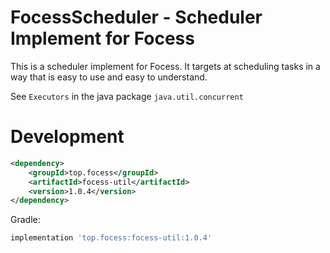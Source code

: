 # FocessScheduler - Scheduler Implement for Focess

This is a scheduler implement for Focess.
It targets at scheduling tasks in a way that is easy to use and easy to understand.

See  ```Executors``` in the java package ```java.util.concurrent```

# Development

```xml
<dependency>
    <groupId>top.focess</groupId>
    <artifactId>focess-util</artifactId>
    <version>1.0.4</version>
</dependency>
```

Gradle:

```gradle
implementation 'top.focess:focess-util:1.0.4'
```